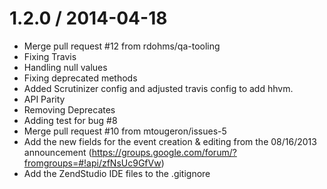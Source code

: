 
1.2.0 / 2014-04-18 
==================

 * Merge pull request #12 from rdohms/qa-tooling
 * Fixing Travis
 * Handling null values
 * Fixing deprecated methods
 * Added Scrutinizer config and adjusted travis config to add hhvm.
 * API Parity
 * Removing Deprecates
 * Adding test for bug #8
 * Merge pull request #10 from mtougeron/issues-5
 * Add the new fields for the event creation & editing from the 08/16/2013 announcement (https://groups.google.com/forum/?fromgroups=#!api/zfNsUc9GfVw)
 * Add the ZendStudio IDE files to the .gitignore

